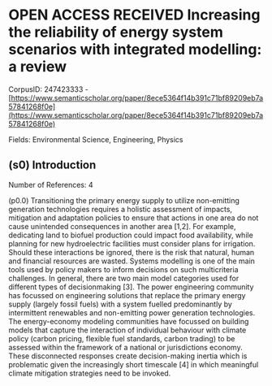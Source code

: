 # OPEN ACCESS RECEIVED Increasing the reliability of energy system scenarios with integrated modelling: a review

CorpusID: 247423333 - [https://www.semanticscholar.org/paper/8ece5364f14b391c71bf89209eb7a57841268f0e](https://www.semanticscholar.org/paper/8ece5364f14b391c71bf89209eb7a57841268f0e)

Fields: Environmental Science, Engineering, Physics

## (s0) Introduction
Number of References: 4

(p0.0) Transitioning the primary energy supply to utilize non-emitting generation technologies requires a holistic assessment of impacts, mitigation and adaptation policies to ensure that actions in one area do not cause unintended consequences in another area [1,2]. For example, dedicating land to biofuel production could impact food availability, while planning for new hydroelectric facilities must consider plans for irrigation. Should these interactions be ignored, there is the risk that natural, human and financial resources are wasted. Systems modelling is one of the main tools used by policy makers to inform decisions on such multicriteria challenges. In general, there are two main model categories used for different types of decisionmaking [3]. The power engineering community has focussed on engineering solutions that replace the primary energy supply (largely fossil fuels) with a system fuelled predominantly by intermittent renewables and non-emitting power generation technologies. The energy-economy modeling communities have focussed on building models that capture the interaction of individual behaviour with climate policy (carbon pricing, flexible fuel standards, carbon trading) to be assessed within the framework of a national or jurisdictions economy. These disconnected responses create decision-making inertia which is problematic given the increasingly short timescale [4] in which meaningful climate mitigation strategies need to be invoked.
